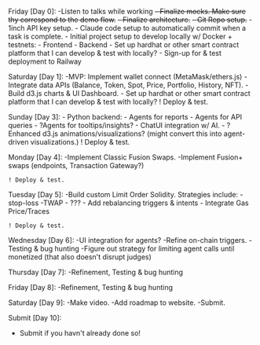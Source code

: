 Friday [Day 0]:
	-Listen to talks while working
	~~- Finalize mocks. Make sure thy correspond to the demo flow.~~
	~~- Finalize architecture.~~
	~~- Git Repo setup.~~
	- 1inch API key setup.
	- Claude code setup to automatically commit when a task is complete.
	- Initial project setup to develop locally w/ Docker + testnets:
		- Frontend
		- Backend
		- Set up hardhat or other smart contract platform that I can develop & test with locally?
	- Sign-up for & test deployment to Railway


Saturday [Day 1]:
	-MVP: Implement wallet connect (MetaMask/ethers.js)
	-Integrate data APIs (Balance, Token, Spot, Price, Portfolio, History, NFT).
	- Build d3.js charts & UI Dashboard.
	- Set up hardhat or other smart contract platform that I can develop & test with locally?
	! Deploy & test.
	

Sunday [Day 3]:
	- Python backend:
		- Agents for reports
		- Agents for API queries
		- ?Agents for tooltips/insights?
	- ChatUI integration w/ AI.
	- ?Enhanced d3.js animations/visualizations? (might convert this into agent-driven visualizations.)
	! Deploy & test.
	
Monday [Day 4]:
	-Implement Classic Fusion Swaps.
	-Implement Fusion+ swaps (endpoints, Transaction Gateway?)

	! Deploy & test.

Tuesday [Day 5]:
	-Build custom Limit Order Solidity. Strategies include:
			-stop-loss
			-TWAP
			- ???
	- Add rebalancing triggers & intents
	- Integrate Gas Price/Traces

	! Deploy & test.

Wednesday [Day 6]:
	-UI integration for agents?
	-Refine on-chain triggers.
	-Testing & bug hunting
	-Figure out strategy for limiting agent calls until monetized (that also doesn't disrupt judges)
	

Thursday [Day 7]:
	-Refinement, Testing & bug hunting
	
Friday [Day 8]:
	-Refinement, Testing & bug hunting

Saturday [Day 9]:
	-Make video.
	-Add roadmap to website.
	-Submit.

Submit [Day 10]:
 - Submit if you havn't already done so!